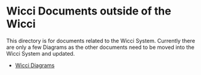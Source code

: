 # Wicci Documents outside of the Wicci

This directory is for documents related to the Wicci System.
Currently there are only a few Diagrams as the other documents
need to be moved into the Wicci System and updated.

* [Wicci Diagrams](index.html)
